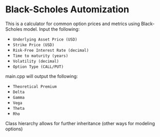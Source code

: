 # Black-Scholes Automization
This is a calculator for common option prices and metrics using Black-Scholes model.
Input the following:
- `Underlying Asset Price (USD)`
- `Strike Price (USD)`
- `Risk-Free Interest Rate (decimal)`
- `Time to maturity (years)`
- `Volatility (decimal)`
- `Option Type (CALL/PUT)`

main.cpp will output the following:
- `Theoretical Premium`
- `Delta`
- `Gamma`
- `Vega`
- `Theta`
- `Rho`

Class hierarchy allows for further inheritance (other ways for modeling options)